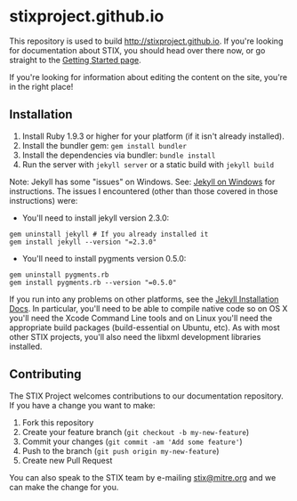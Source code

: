 # stixproject.github.io

This repository is used to build http://stixproject.github.io. If you're looking for documentation about STIX, you should head over there now, or go straight to the [Getting Started page](http://stixproject.github.io/getting-started/).

If you're looking for information about editing the content on the site, you're in the right place!

## Installation

1. Install Ruby 1.9.3 or higher for your platform (if it isn't already installed).
1. Install the bundler gem: `gem install bundler`
1. Install the dependencies via bundler: `bundle install`
1. Run the server with `jekyll server` or a static build with `jekyll build`

Note: Jekyll has some "issues" on Windows. See: [Jekyll on Windows](http://jekyllrb.com/docs/windows/#installation) for instructions. The issues I encountered (other than those covered in those instructions) were:
* You'll need to install jekyll version 2.3.0:

```
gem uninstall jekyll # If you already installed it
gem install jekyll --version "=2.3.0"
```

* You'll need to install pygments version 0.5.0:

```
gem uninstall pygments.rb
gem install pygments.rb --version "=0.5.0"
```

If you run into any problems on other platforms, see the [Jekyll Installation Docs](http://jekyllrb.com/docs/installation/). In particular, you'll need to be able to compile native code so on OS X you'll need the Xcode Command Line tools and on Linux you'll need the appropriate build packages (build-essential on Ubuntu, etc). As with most other STIX projects, you'll also need the libxml development libraries installed.

## Contributing

The STIX Project welcomes contributions to our documentation repository. If you have a change you want to make:

1. Fork this repository
2. Create your feature branch (`git checkout -b my-new-feature`)
3. Commit your changes (`git commit -am 'Add some feature'`)
4. Push to the branch (`git push origin my-new-feature`)
5. Create new Pull Request

You can also speak to the STIX team by e-mailing stix@mitre.org and we can make the change for you.
